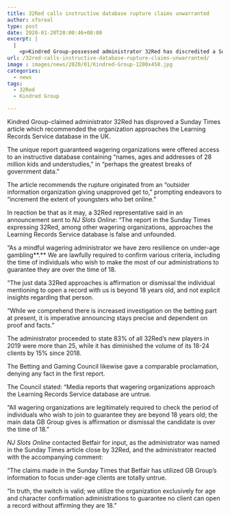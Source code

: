 ```yaml
---
title: 32Red calls instructive database rupture claims unwarranted
author: xforeal 
type: post
date: 2020-01-20T20:00:46+00:00
excerpt: |
  |
    <p>Kindred Group-possessed administrator 32Red has discredited a Sunday Times article which proposed the organization approaches the Learning Records Service database in the UK </p>
url: /32red-calls-instructive-database-rupture-claims-unwarranted/
image : images/news/2020/01/Kindred-Group-1200x450.jpg
categories:
  - news
tags:
  - 32Red
  - Kindred Group

---
```

Kindred Group-claimed administrator 32Red has disproved a Sunday Times article which recommended the organization approaches the Learning Records Service database in the UK.

The unique report guaranteed wagering organizations were offered access to an instructive database containing “names, ages and addresses of 28 million kids and understudies,” in “perhaps the greatest breaks of government data.”

The article recommends the rupture originated from an “outsider information organization giving unapproved get to,” prompting endeavors to “increment the extent of youngsters who bet online.”

In reaction be that as it may, a 32Red representative said in an announcement sent to _NJ Slots Online_: “The report in the Sunday Times expressing 32Red, among other wagering organizations, approaches the Learning Records Service database is false and unfounded.

“As a mindful wagering administrator we have zero resilience on under-age gambling**.** We are lawfully required to confirm various criteria, including the time of individuals who wish to make the most of our administrations to guarantee they are over the time of 18.

“The just data 32Red approaches is affirmation or dismissal the individual mentioning to open a record with us is beyond 18 years old, and not explicit insights regarding that person.

“While we comprehend there is increased investigation on the betting part at present, it is imperative announcing stays precise and dependent on proof and facts.”

The administrator proceeded to state 83% of all 32Red’s new players in 2019 were more than 25, while it has diminished the volume of its 18-24 clients by 15% since 2018.

The Betting and Gaming Council likewise gave a comparable proclamation, denying any fact in the first report.

The Council stated: “Media reports that wagering organizations approach the Learning Records Service database are untrue.

“All wagering organizations are legitimately required to check the period of individuals who wish to join to guarantee they are beyond 18 years old; the main data GB Group gives is affirmation or dismissal the candidate is over the time of 18.”

_NJ Slots Online_ contacted Betfair for input, as the administrator was named in the Sunday Times article close by 32Red, and the administrator reacted with the accompanying comment:

“The claims made in the Sunday Times that Betfair has utilized GB Group’s information to focus under-age clients are totally untrue.

“In truth, the switch is valid; we utilize the organization exclusively for age and character confirmation administrations to guarantee no client can open a record without affirming they are 18.”